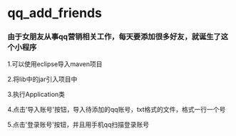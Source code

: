 # qq_add_friends
<h3>由于女朋友从事qq营销相关工作，每天要添加很多好友，就诞生了这个小程序</h3>

1.可以使用eclipse导入maven项目

2.将lib中的jar引入项目中

3.执行Application类

4.点击'导入账号'按钮，导入待添加的qq账号，txt格式的文件，格式一行一个号

5.点击'登录账号'按钮，并且用手机qq扫描登录账号
